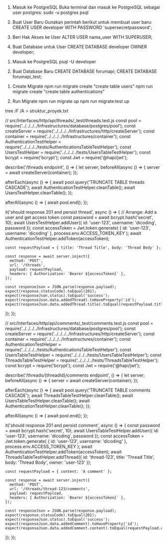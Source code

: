<!-- Cara Membuat User Postgres -->
1. Masuk ke PostgreSQL
Buka terminal dan masuk ke PostgreSQL sebagai user postgres:
sudo -u postgres psql

2. Buat User Baru
Gunakan perintah berikut untuk membuat user baru:
CREATE USER developer WITH PASSWORD 'supersecretpassword';

3. Beri Hak Akses ke User
ALTER USER nama_user WITH SUPERUSER;

4. Buat Database untuk User
CREATE DATABASE developer OWNER developer;

<!-- Cara Membuat Databases -->
1. Masuk ke PostgreSQL
psql -U developer

2. Buat Database Baru
CREATE DATABASE forumapi;
CREATE DATABASE forumapi_test;

<!-- Cara Migrate Databases -->
1. Create Migrate
npm run migrate create "create table users"
npm run migrate create "create table authentications"

2. Run Migrate
npm run migrate up
npm run migrate:test up

<!-- Cara Membuat Struktur Proyek -->
tree /F /A > struktur_proyek.txt


<!-- Temporary -->
// src/Interfaces/http/api/threads/_test/threads.test.js
const pool = require('../../../../Infrastructures/database/postgres/pool');
const createServer = require('../../../../Infrastructures/http/createServer');
const container = require('../../../../Infrastructures/container');
const AuthenticationTestHelper = require('../../../../tests/AuthenticationsTableTestHelper');
const UsersTestHelper = require('../../../../tests/UsersTableTestHelper');
const bcrypt = require('bcrypt');
const Jwt = require('@hapi/jwt');

describe('/threads endpoint', () => {
  let server;
  beforeAll(async () => {
    server = await createServer(container);
  });

  afterEach(async () => {
    await pool.query('TRUNCATE TABLE threads CASCADE');
    await AuthenticationTestHelper.cleanTable();
    await UsersTestHelper.cleanTable();
  });

  afterAll(async () => {
    await pool.end();
  });

  it('should response 201 and persist thread', async () => {
    // Arrange: Add a user and get access token
    const password = await bcrypt.hash('secret', 10);
    await UsersTestHelper.addUser({ id: 'user-123', username: 'dicoding', password });
    const accessToken = Jwt.token.generate(
      { id: 'user-123', username: 'dicoding' },
      process.env.ACCESS_TOKEN_KEY
    );
    await AuthenticationTestHelper.addToken(accessToken);
    
    const requestPayload = { title: 'Thread Title', body: 'Thread Body' };
    
    const response = await server.inject({
      method: 'POST',
      url: '/threads',
      payload: requestPayload,
      headers: { Authorization: `Bearer ${accessToken}` },
    });
    
    const responseJson = JSON.parse(response.payload);
    expect(response.statusCode).toEqual(201);
    expect(responseJson.status).toEqual('success');
    expect(responseJson.data.addedThread).toHaveProperty('id');
    expect(responseJson.data.addedThread.title).toEqual(requestPayload.title);
  });
});

<!-- Temporary -->
// src/Interfaces/http/api/comments/_test/comments.test.js
const pool = require('../../../../Infrastructures/database/postgres/pool');
const createServer = require('../../../../Infrastructures/http/createServer');
const container = require('../../../../Infrastructures/container');
const AuthenticationTestHelper = require('../../../../tests/AuthenticationsTableTestHelper');
const UsersTableTestHelper = require('../../../../tests/UsersTableTestHelper');
const ThreadsTableTestHelper = require('../../../../tests/ThreadsTableTestHelper');
const bcrypt = require('bcrypt');
const Jwt = require('@hapi/jwt');

describe('/threads/{threadId}/comments endpoint', () => {
  let server;
  beforeAll(async () => {
    server = await createServer(container);
  });

  afterEach(async () => {
    await pool.query('TRUNCATE TABLE comments CASCADE');
    await ThreadsTableTestHelper.cleanTable();
    await UsersTableTestHelper.cleanTable();
    await AuthenticationTestHelper.cleanTable();
  });

  afterAll(async () => {
    await pool.end();
  });

  it('should response 201 and persist comment', async () => {
    const password = await bcrypt.hash('secret', 10);
    await UsersTableTestHelper.addUser({ id: 'user-123', username: 'dicoding', password });
    const accessToken = Jwt.token.generate(
      { id: 'user-123', username: 'dicoding' },
      process.env.ACCESS_TOKEN_KEY
    );
    await AuthenticationTestHelper.addToken(accessToken);
    await ThreadsTableTestHelper.addThread({ id: 'thread-123', title: 'Thread Title', body: 'Thread Body', owner: 'user-123' });
    
    const requestPayload = { content: 'A comment' };
    
    const response = await server.inject({
      method: 'POST',
      url: '/threads/thread-123/comments',
      payload: requestPayload,
      headers: { Authorization: `Bearer ${accessToken}` },
    });
    
    const responseJson = JSON.parse(response.payload);
    expect(response.statusCode).toEqual(201);
    expect(responseJson.status).toEqual('success');
    expect(responseJson.data.addedComment).toHaveProperty('id');
    expect(responseJson.data.addedComment.content).toEqual(requestPayload.content);
  });
});